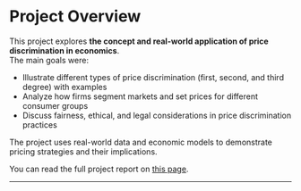 # Project Overview

This project explores **the concept and real-world application of price discrimination in economics**.  
The main goals were:
- Illustrate different types of price discrimination (first, second, and third degree) with examples  
- Analyze how firms segment markets and set prices for different consumer groups  
- Discuss fairness, ethical, and legal considerations in price discrimination practices  

The project uses real-world data and economic models to demonstrate pricing strategies and their implications.

You can read the full project report on <a href="https://atharvacoolkarni.github.io/projects/price-discrimination/" target="_blank">this page</a>.

---
